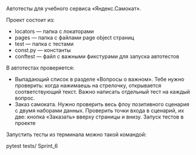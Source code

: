 Автотесты для учебного сервиса «Яндекс.Самокат».

Проект состоит из:

- locators — папка с локаторами 
- pages — папка с файлами page object страниц 
- test — папка с тестами 
- const.py — константы
- conftest — файл с важными фикстурами для запуска автотестов 

В автотестах проверяется:

- Выпадающий список в разделе «Вопросы о важном». Тебе нужно проверить: когда нажимаешь на стрелочку, открывается соответствующий текст. Важно написать отдельный тест на каждый вопрос.
- Заказ самоката. Нужно проверить весь флоу позитивного сценария с двумя наборами данных. Проверить точки входа в сценарий, их две: кнопка «Заказать» вверху страницы и внизу.
Запуск тестов в проекте

Запустить тесты из терминала можно такой командой:

pytest tests/ Sprint_6
